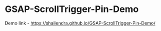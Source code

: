 # GSAP-ScrollTrigger-Pin-Demo

Demo link - https://shailendra.github.io/GSAP-ScrollTrigger-Pin-Demo/